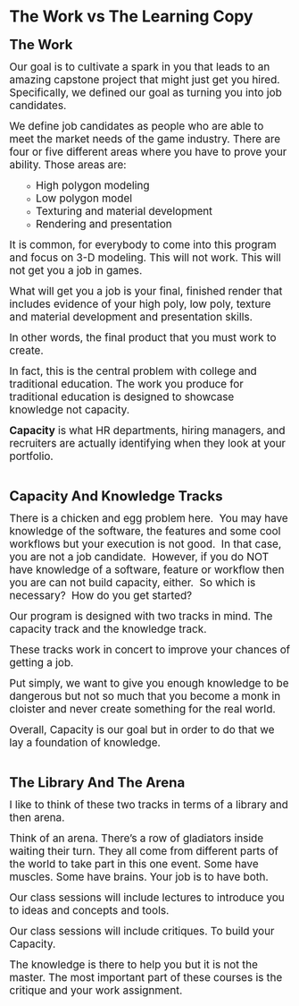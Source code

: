 # The Work vs The Learning Copy

<p><span style="font-size: 18pt;"><strong>The Work</strong></span></p>
<p><span style="font-size: 14pt;">Our goal is to cultivate a spark in you that leads to an amazing capstone project that might just get you hired. Specifically, we defined our goal as turning you into job candidates.</span></p>
<p><span style="font-size: 14pt;">We define job candidates as people who are able to meet the market needs of the game industry. There are four or five different areas where you have to prove your ability. Those areas are:</span></p>
<ul>
<li style="list-style-type: none;">
<ul>
<li><span style="font-size: 14pt;">High polygon modeling</span></li>
<li><span style="font-size: 14pt;">Low polygon model</span></li>
<li><span style="font-size: 14pt;">Texturing and material development</span></li>
<li><span style="font-size: 14pt;">Rendering and presentation</span></li>
</ul>
</li>
</ul>
<p><span style="font-size: 14pt;">It is common, for everybody to come into this program and focus on 3-D modeling. This will not work. This will not get you a job in games.</span></p>
<p><span style="font-size: 14pt;">What will get you a job is your final, finished render that includes evidence of your high poly, low poly, texture and material development and presentation skills.</span></p>
<p><span style="font-size: 14pt;">In other words, the final product that you must work to create.</span></p>
<p><span style="font-size: 14pt;">In fact, this is the central problem with college and traditional education. The work you produce for traditional education is designed to showcase knowledge not capacity.</span></p>
<p><span style="font-size: 14pt;"><strong>Capacity</strong> is what HR departments, hiring managers, and recruiters are actually identifying when they look at your portfolio.</span></p>
<p>&nbsp;</p>
<p><span style="font-size: 18pt;"><strong>Capacity And Knowledge Tracks</strong></span></p>
<p><span style="font-size: 14pt;">There is a chicken and egg problem here.&nbsp; You may have knowledge of the software, the features and some cool workflows but your execution is not good.&nbsp; In that case, you are not a job candidate.&nbsp; However, if you do NOT have knowledge of a software, feature or workflow then you are can not build capacity, either.&nbsp; So which is necessary?&nbsp; How do you get started?</span></p>
<p><span style="font-size: 14pt;">Our program is designed with two tracks in mind. The capacity track and the knowledge track.</span></p>
<p><span style="font-size: 14pt;">These tracks work in concert to improve your chances of getting a job.</span></p>
<p><span style="font-size: 14pt;">Put simply, we want to give you enough knowledge to be dangerous but not so much that you become a monk in cloister and never create something for the real world.</span></p>
<p><span style="font-size: 14pt;">Overall, Capacity is our goal but in order to do that we lay a foundation of knowledge.</span></p>
<p>&nbsp;</p>
<p><span style="font-size: 18pt;"><strong>The Library And The Arena</strong></span></p>
<p><span style="font-size: 14pt;">I like to think of these two tracks in terms of a library and then arena.</span></p>
<p><span style="font-size: 14pt;">Think of an arena. There’s a row of gladiators inside waiting their turn. They all come from different parts of the world to take part in this one event. Some have muscles. Some have brains. Your job is to have both.</span></p>
<p><span style="font-size: 14pt;">Our class sessions will include lectures to introduce you to ideas and concepts and tools.</span></p>
<p><span style="font-size: 14pt;">Our class sessions will include critiques. To build your Capacity.</span></p>
<p><span style="font-size: 14pt;">The knowledge is there to help you but it is not the master. The most important part of these courses is the critique and your work assignment.</span></p>
<p>&nbsp;</p>